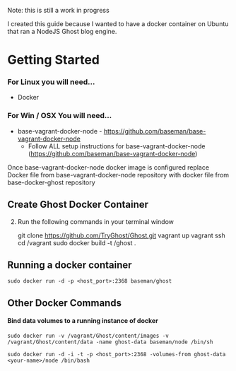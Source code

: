 Note: this is still a work in progress

I created this guide because I wanted to have a docker container on Ubuntu that ran a NodeJS Ghost blog engine.

# Getting Started
### For Linux you will need...
- Docker

### For Win / OSX You will need…
- base-vagrant-docker-node - https://github.com/baseman/base-vagrant-docker-node
  - Follow ALL setup instructions for base-vagrant-docker-node (https://github.com/baseman/base-vagrant-docker-node)

Once base-vagrant-docker-node docker image is configured replace Docker file from base-vagrant-docker-node repository with docker file from base-docker-ghost repository

## Create Ghost Docker Container

2. Run the following commands in your terminal window

    git clone https://github.com/TryGhost/Ghost.git
    vagrant up
    vagrant ssh
    cd /vagrant
    sudo docker build -t <your-name>/ghost .

## Running a docker container

    sudo docker run -d -p <host_port>:2368 baseman/ghost

## Other Docker Commands

#### Bind data volumes to a running instance of docker

    sudo docker run -v /vagrant/Ghost/content/images -v /vagrant/Ghost/content/data -name ghost-data baseman/node /bin/sh

    sudo docker run -d -i -t -p <host_port>:2368 -volumes-from ghost-data <your-name>/node /bin/bash
